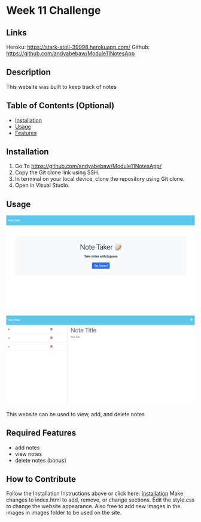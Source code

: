 # Week 11 Challenge

## Links
Heroku: https://stark-atoll-39998.herokuapp.com/
Github: https://github.com/andyabebaw/Module11NotesApp
## Description

This website was built to keep track of notes

## Table of Contents (Optional)

- [Installation](#installation)
- [Usage](#usage)
- [Features](#features)

## Installation

1. Go To https://github.com/andyabebaw/Module11NotesApp/
2. Copy the Git clone link using SSH.
3. In terminal on your local device, clone the repository using Git clone.
4. Open in Visual Studio.

## Usage

![alt Screenshot](./Develop/assets/homepage.png)
![alt Screenshot](./Develop/assets/notes.png)

This website can be used to view, add, and delete notes


## Required Features

- add notes
- view notes
- delete notes (bonus)

## How to Contribute

Follow the Installation Instructions above or click here: [Installation](#installation)
Make changes to index.html to add, remove, or change sections.  Edit the style.css to change the website appearance.  Also free to add new images in the images in images folder to be used on the site.
